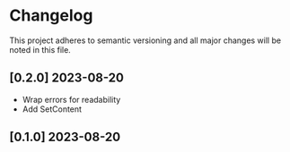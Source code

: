 # Changelog

This project adheres to semantic versioning and all major changes will
be noted in this file.

## [0.2.0] 2023-08-20

- Wrap errors for readability
- Add SetContent

## [0.1.0] 2023-08-20
